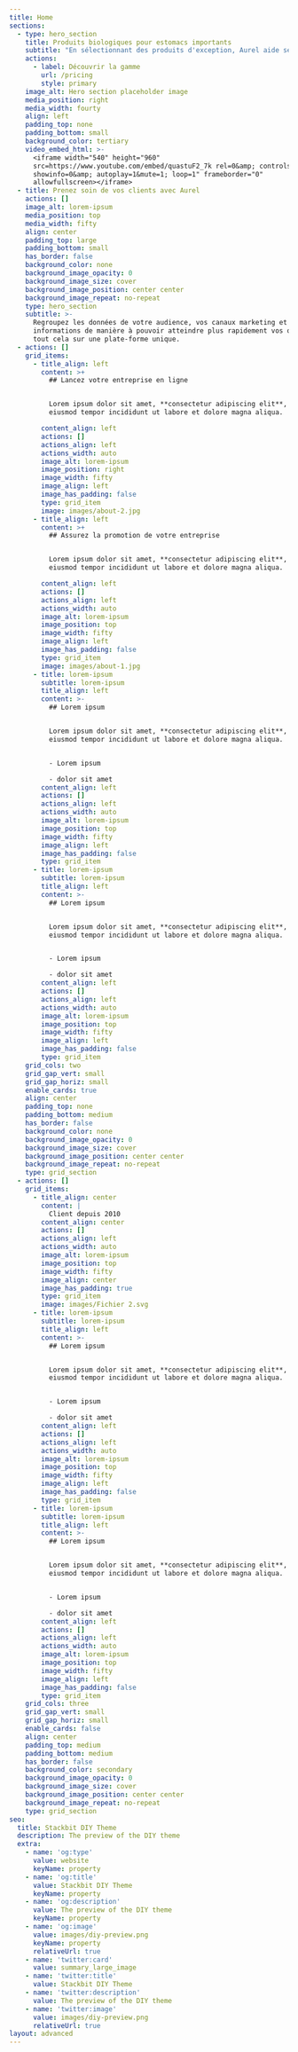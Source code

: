 ```yaml
---
title: Home
sections:
  - type: hero_section
    title: Produits biologiques pour estomacs importants
    subtitle: "En sélectionnant des produits d'exception, Aurel aide ses partenaires\_à satisfaire davantage leurs clients."
    actions:
      - label: Découvrir la gamme
        url: /pricing
        style: primary
    image_alt: Hero section placeholder image
    media_position: right
    media_width: fourty
    align: left
    padding_top: none
    padding_bottom: small
    background_color: tertiary
    video_embed_html: >-
      <iframe width="540" height="960"
      src=https://www.youtube.com/embed/quastuF2_7k rel=0&amp; controls=0&amp;
      showinfo=0&amp; autoplay=1&mute=1; loop=1" frameborder="0"
      allowfullscreen></iframe>
  - title: Prenez soin de vos clients avec Aurel
    actions: []
    image_alt: lorem-ipsum
    media_position: top
    media_width: fifty
    align: center
    padding_top: large
    padding_bottom: small
    has_border: false
    background_color: none
    background_image_opacity: 0
    background_image_size: cover
    background_image_position: center center
    background_image_repeat: no-repeat
    type: hero_section
    subtitle: >-
      Regroupez les données de votre audience, vos canaux marketing et vos
      informations de manière à pouvoir atteindre plus rapidement vos objectifs,
      tout cela sur une plate-forme unique.
  - actions: []
    grid_items:
      - title_align: left
        content: >+
          ## Lancez votre entreprise en ligne


          Lorem ipsum dolor sit amet, **consectetur adipiscing elit**, sed do
          eiusmod tempor incididunt ut labore et dolore magna aliqua.

        content_align: left
        actions: []
        actions_align: left
        actions_width: auto
        image_alt: lorem-ipsum
        image_position: right
        image_width: fifty
        image_align: left
        image_has_padding: false
        type: grid_item
        image: images/about-2.jpg
      - title_align: left
        content: >+
          ## Assurez la promotion de votre entreprise


          Lorem ipsum dolor sit amet, **consectetur adipiscing elit**, sed do
          eiusmod tempor incididunt ut labore et dolore magna aliqua.

        content_align: left
        actions: []
        actions_align: left
        actions_width: auto
        image_alt: lorem-ipsum
        image_position: top
        image_width: fifty
        image_align: left
        image_has_padding: false
        type: grid_item
        image: images/about-1.jpg
      - title: lorem-ipsum
        subtitle: lorem-ipsum
        title_align: left
        content: >-
          ## Lorem ipsum


          Lorem ipsum dolor sit amet, **consectetur adipiscing elit**, sed do
          eiusmod tempor incididunt ut labore et dolore magna aliqua.


          - Lorem ipsum

          - dolor sit amet
        content_align: left
        actions: []
        actions_align: left
        actions_width: auto
        image_alt: lorem-ipsum
        image_position: top
        image_width: fifty
        image_align: left
        image_has_padding: false
        type: grid_item
      - title: lorem-ipsum
        subtitle: lorem-ipsum
        title_align: left
        content: >-
          ## Lorem ipsum


          Lorem ipsum dolor sit amet, **consectetur adipiscing elit**, sed do
          eiusmod tempor incididunt ut labore et dolore magna aliqua.


          - Lorem ipsum

          - dolor sit amet
        content_align: left
        actions: []
        actions_align: left
        actions_width: auto
        image_alt: lorem-ipsum
        image_position: top
        image_width: fifty
        image_align: left
        image_has_padding: false
        type: grid_item
    grid_cols: two
    grid_gap_vert: small
    grid_gap_horiz: small
    enable_cards: true
    align: center
    padding_top: none
    padding_bottom: medium
    has_border: false
    background_color: none
    background_image_opacity: 0
    background_image_size: cover
    background_image_position: center center
    background_image_repeat: no-repeat
    type: grid_section
  - actions: []
    grid_items:
      - title_align: center
        content: |
          Client depuis 2010
        content_align: center
        actions: []
        actions_align: left
        actions_width: auto
        image_alt: lorem-ipsum
        image_position: top
        image_width: fifty
        image_align: center
        image_has_padding: true
        type: grid_item
        image: images/Fichier 2.svg
      - title: lorem-ipsum
        subtitle: lorem-ipsum
        title_align: left
        content: >-
          ## Lorem ipsum


          Lorem ipsum dolor sit amet, **consectetur adipiscing elit**, sed do
          eiusmod tempor incididunt ut labore et dolore magna aliqua.


          - Lorem ipsum

          - dolor sit amet
        content_align: left
        actions: []
        actions_align: left
        actions_width: auto
        image_alt: lorem-ipsum
        image_position: top
        image_width: fifty
        image_align: left
        image_has_padding: false
        type: grid_item
      - title: lorem-ipsum
        subtitle: lorem-ipsum
        title_align: left
        content: >-
          ## Lorem ipsum


          Lorem ipsum dolor sit amet, **consectetur adipiscing elit**, sed do
          eiusmod tempor incididunt ut labore et dolore magna aliqua.


          - Lorem ipsum

          - dolor sit amet
        content_align: left
        actions: []
        actions_align: left
        actions_width: auto
        image_alt: lorem-ipsum
        image_position: top
        image_width: fifty
        image_align: left
        image_has_padding: false
        type: grid_item
    grid_cols: three
    grid_gap_vert: small
    grid_gap_horiz: small
    enable_cards: false
    align: center
    padding_top: medium
    padding_bottom: medium
    has_border: false
    background_color: secondary
    background_image_opacity: 0
    background_image_size: cover
    background_image_position: center center
    background_image_repeat: no-repeat
    type: grid_section
seo:
  title: Stackbit DIY Theme
  description: The preview of the DIY theme
  extra:
    - name: 'og:type'
      value: website
      keyName: property
    - name: 'og:title'
      value: Stackbit DIY Theme
      keyName: property
    - name: 'og:description'
      value: The preview of the DIY theme
      keyName: property
    - name: 'og:image'
      value: images/diy-preview.png
      keyName: property
      relativeUrl: true
    - name: 'twitter:card'
      value: summary_large_image
    - name: 'twitter:title'
      value: Stackbit DIY Theme
    - name: 'twitter:description'
      value: The preview of the DIY theme
    - name: 'twitter:image'
      value: images/diy-preview.png
      relativeUrl: true
layout: advanced
---
```

